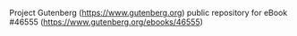 Project Gutenberg (https://www.gutenberg.org) public repository for eBook #46555 (https://www.gutenberg.org/ebooks/46555)
